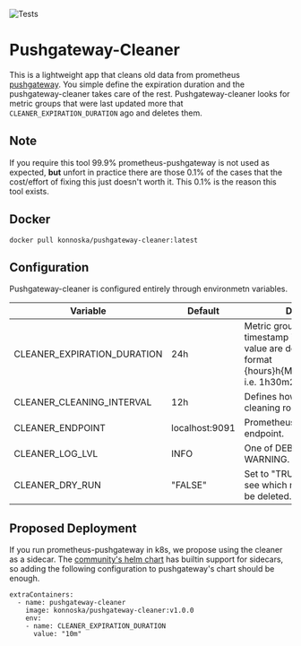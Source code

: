![Tests](https://github.com/konnoska/pushgateway-cleaner/actions/workflows/tests.yaml/badge.svg?branch=main)

# Pushgateway-Cleaner

This is a lightweight app that cleans old data from prometheus [pushgateway](https://github.com/prometheus/pushgateway). You simple define the expiration duration and the pushgateway-cleaner takes care of the rest. Pushgateway-cleaner looks for metric groups that were last updated more that `CLEANER_EXPIRATION_DURATION` ago and deletes them.

## Note
If you require this tool 99.9% prometheus-pushgateway is not used as expected, **but** unfort in practice there are those 0.1% of the cases that the cost/effort of fixing this just doesn't worth it. This 0.1% is the reason this tool exists.

## Docker
```
docker pull konnoska/pushgateway-cleaner:latest
```

## Configuration
Pushgateway-cleaner is configured entirely through environmetn variables.

| Variable                    | Default        | Description | 
| ----------------------------| ---------------|-------------|
| CLEANER_EXPIRATION_DURATION | 24h            | Metric groups whose last push timestamp is older that this value are deleted. Accepted format {hours}h{Minutes}m{Seconds}s i.e. 1h30m20s, 1h, 10m |
| CLEANER_CLEANING_INTERVAL   | 12h            | Defines how often to start the cleaning routine.| 
| CLEANER_ENDPOINT            | localhost:9091 | Prometheus' pushgateway endpoint. |
| CLEANER_LOG_LVL             | INFO           | One of DEBUG, INFO, ERROR, WARNING. |
| CLEANER_DRY_RUN             |"FALSE"         |Set to "TRUE" to dry-run and see which metric groups would be deleted.|

## Proposed Deployment

If you run prometheus-pushgateway in k8s, we propose using the cleaner as a sidecar. The [community's helm chart](https://github.com/prometheus-community/helm-charts/tree/main/charts/prometheus-pushgateway) has builtin support for sidecars, so adding the following configuration to pushgateway's chart should be enough.
```
extraContainers: 
  - name: pushgateway-cleaner
    image: konnoska/pushgateway-cleaner:v1.0.0
    env:
    - name: CLEANER_EXPIRATION_DURATION
      value: "10m"
```
